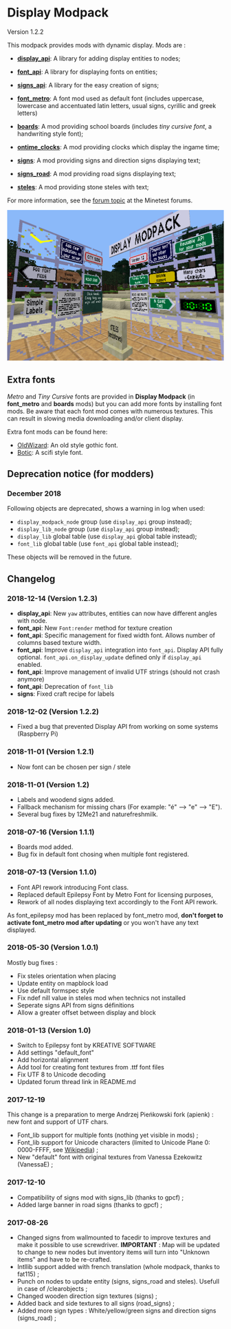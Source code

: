 # Display Modpack
Version 1.2.2

This modpack provides mods with dynamic display. Mods are :

- **[display_api](https://github.com/pyrollo/display_modpack/tree/master/display_api)**: A library for adding display entities to nodes;
- **[font_api](https://github.com/pyrollo/display_modpack/tree/master/font_api)**: A library for displaying fonts on entities;
- **[signs_api](https://github.com/pyrollo/display_modpack/tree/master/signs_api)**: A library for the easy creation of signs;
- **[font_metro](https://github.com/pyrollo/display_modpack/tree/master/font_metro)**: A font mod used as default font (includes uppercase, lowercase and accentuated latin letters, usual signs, cyrillic and greek letters)

- **[boards](https://github.com/pyrollo/display_modpack/tree/master/boards)**: A mod providing school boards (includes *tiny cursive font*, a handwriting style font);
- **[ontime_clocks](https://github.com/pyrollo/display_modpack/tree/master/ontime_clocks)**: A mod providing clocks which display the ingame time;
- **[signs](https://github.com/pyrollo/display_modpack/tree/master/signs)**: A mod providing signs and direction signs displaying text;
- **[signs_road](https://github.com/pyrollo/display_modpack/tree/master/signs_road)**: A mod providing road signs displaying text;
- **[steles](https://github.com/pyrollo/display_modpack/tree/master/steles)**: A mod providing stone steles with text;

For more information, see the [forum topic](https://forum.minetest.net/viewtopic.php?t=19365) at the Minetest forums.

![Presentation image of Display_Modpack](screenshot.png)

## Extra fonts

*Metro* and *Tiny Cursive* fonts are provided in **Display Modpack** (in **font_metro** and **boards** mods) but you can add more fonts by installing font mods. Be aware that each font mod comes with numerous textures. This can result in slowing media downloading and/or client display.

Extra font mods can be found here:
 * [OldWizard](https://github.com/pyrollo/font_oldwizard): An old style gothic font.
 * [Botic](https://github.com/pyrollo/font_botic): A scifi style font.

## Deprecation notice (for modders)

### December 2018
Following objects are deprecated, shows a warning in log when used:
* `display_modpack_node` group (use `display_api` group instead);
* `display_lib_node` group (use `display_api` group instead);
* `display_lib` global table (use `display_api` global table instead);
* `font_lib` global table (use `font_api` global table instead);

These objects will be removed in the future.

## Changelog

### 2018-12-14 (Version 1.2.3)
- __display_api__: New `yaw` attributes, entities can now have different angles with node.
- __font_api__: New `Font:render` method for texture creation
- __font_api__: Specific management for fixed width font. Allows number of columns based texture width.
- __font_api__: Improve `display_api` integration into `font_api`. Display API fully optional. `font_api.on_display_update` defined only if `display_api` enabled.
- __font_api__: Improve management of invalid UTF strings (should not crash anymore)
- __font_api__: Deprecation of `font_lib`
- __signs__: Fixed craft recipe for labels

### 2018-12-02 (Version 1.2.2)
- Fixed a bug that prevented Display API from working on some systems (Raspberry Pi)

### 2018-11-01 (Version 1.2.1)
- Now font can be chosen per sign / stele

### 2018-11-01 (Version 1.2)
- Labels and woodend signs added.
- Fallback mechanism for missing chars (For example: "é" --> "e" --> "E").
- Several bug fixes by 12Me21 and naturefreshmilk.

### 2018-07-16 (Version 1.1.1)
- Boards mod added.
- Bug fix in default font chosing when multiple font registered.

### 2018-07-13 (Version 1.1.0)
- Font API rework introducing Font class.
- Replaced default Epilepsy Font by Metro Font for licensing purposes,
- Rework of all nodes displaying text accordingly to the Font API rework.

As font_epilepsy mod has been replaced by font_metro mod, **don't forget to activate font_metro mod after updating** or you won't have any text displayed.

### 2018-05-30 (Version 1.0.1)
Mostly bug fixes :
- Fix steles orientation when placing
- Update entity on mapblock load
- Use default formspec style
- Fix ndef nill value in steles mod when technics not installed
- Seperate signs API from signs définitions
- Allow a greater offset between display and block

### 2018-01-13 (Version 1.0)
- Switch to Epilepsy font by KREATIVE SOFTWARE
- Add settings "default_font"
- Add horizontal alignment
- Add tool for creating font textures from .ttf font files
- Fix UTF 8 to Unicode decoding
- Updated forum thread link in README.md

### 2017-12-19
This change is a preparation to merge Andrzej Pieńkowski fork (apienk) : new font and support of UTF chars.
- Font\_lib support for multiple fonts (nothing yet visible in mods) ;
- Font\_lib support for Unicode characters (limited to Unicode Plane 0: 0000-FFFF, see [Wikipedia](https://en.wikipedia.org/wiki/Unicode)) ;
- New "default" font with original textures from Vanessa Ezekowitz (VanessaE) ;

### 2017-12-10
- Compatibility of signs mod with signs_lib (thanks to gpcf) ;
- Added large banner in road signs (thanks to gpcf) ;

### 2017-08-26
- Changed signs from wallmounted to facedir to improve textures and make it possible to use screwdriver.
**IMPORTANT** : Map will be updated to change to new nodes but inventory items will turn into "Unknown items" and have to be re-crafted.
- Intllib support added with french translation (whole modpack, thanks to fat115) ;
- Punch on nodes to update entity (signs, signs_road and steles). Usefull in case of /clearobjects ;
- Changed wooden direction sign textures (signs) ;
- Added back and side textures to all signs (road_signs) ;
- Added more sign types : White/yellow/green signs and direction signs (signs_road) ;
